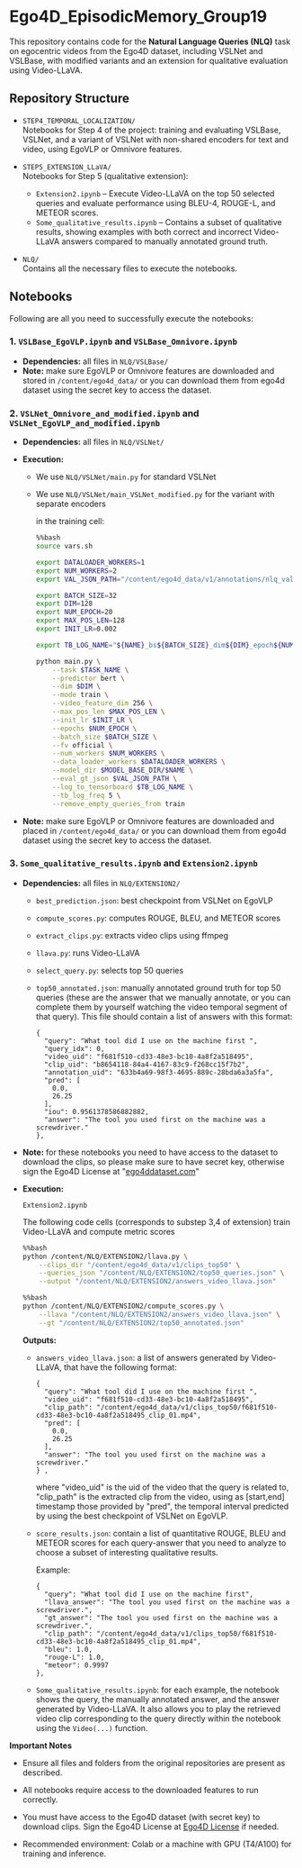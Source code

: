 # Ego4D_EpisodicMemory_Group19

This repository contains code for the **Natural Language Queries (NLQ)** task on egocentric videos from the Ego4D dataset, including VSLNet and VSLBase, with modified variants and an extension for qualitative evaluation using Video-LLaVA.

## Repository Structure

- `STEP4_TEMPORAL_LOCALIZATION/`  
  Notebooks for Step 4 of the project: training and evaluating VSLBase, VSLNet, and a variant of VSLNet with non-shared encoders for text and video, using EgoVLP or Omnivore features.

- `STEP5_EXTENSION_LLaVA/`  
  Notebooks for Step 5 (qualitative extension):  
  - `Extension2.ipynb` – Execute Video-LLaVA on the top 50 selected queries and evaluate performance using BLEU-4, ROUGE-L, and METEOR scores.  
  - `Some_qualitative_results.ipynb` – Contains a subset of qualitative results, showing examples with both correct and incorrect Video-LLaVA answers compared to manually annotated ground truth.

- `NLQ/`  
  Contains all the necessary files to execute the notebooks.

## Notebooks

Following are all you need to successfully execute the notebooks:

### 1. `VSLBase_EgoVLP.ipynb` and `VSLBase_Omnivore.ipynb`
- **Dependencies:** all files in `NLQ/VSLBase/`  
- **Note:** make sure EgoVLP or Omnivore features are downloaded and stored in `/content/ego4d_data/` or you can download them from ego4d dataset using the secret key to access the dataset.

### 2. `VSLNet_Omnivore_and_modified.ipynb` and `VSLNet_EgoVLP_and_modified.ipynb`
- **Dependencies:** all files in `NLQ/VSLNet/`  
- **Execution:**  
  - We use `NLQ/VSLNet/main.py` for standard VSLNet  
  - We use `NLQ/VSLNet/main_VSLNet_modified.py` for the variant with separate encoders

    in the training cell:
    
    ```bash
    %%bash
    source vars.sh
    
    export DATALOADER_WORKERS=1
    export NUM_WORKERS=2
    export VAL_JSON_PATH="/content/ego4d_data/v1/annotations/nlq_val.json"
    
    export BATCH_SIZE=32
    export DIM=128
    export NUM_EPOCH=20
    export MAX_POS_LEN=128
    export INIT_LR=0.002
    
    export TB_LOG_NAME="${NAME}_bs${BATCH_SIZE}_dim${DIM}_epoch${NUM_EPOCH}_ilr${INIT_LR}"
    
    python main.py \
        --task $TASK_NAME \
        --predictor bert \
        --dim $DIM \
        --mode train \
        --video_feature_dim 256 \
        --max_pos_len $MAX_POS_LEN \
        --init_lr $INIT_LR \
        --epochs $NUM_EPOCH \
        --batch_size $BATCH_SIZE \
        --fv official \
        --num_workers $NUM_WORKERS \
        --data_loader_workers $DATALOADER_WORKERS \
        --model_dir $MODEL_BASE_DIR/$NAME \
        --eval_gt_json $VAL_JSON_PATH \
        --log_to_tensorboard $TB_LOG_NAME \
        --tb_log_freq 5 \
        --remove_empty_queries_from train
      ```
    
- **Note:** make sure EgoVLP or Omnivore features are downloaded and placed in `/content/ego4d_data/` or you can download them from ego4d dataset using the secret key to access the dataset.

### 3. `Some_qualitative_results.ipynb` and `Extension2.ipynb`
- **Dependencies:** all files in `NLQ/EXTENSION2/`  
  - `best_prediction.json`: best checkpoint from VSLNet on EgoVLP  
  - `compute_scores.py`: computes ROUGE, BLEU, and METEOR scores  
  - `extract_clips.py`: extracts video clips using ffmpeg  
  - `llava.py`: runs Video-LLaVA  
  - `select_query.py`: selects top 50 queries  
  - `top50_annotated.json`: manually annotated ground truth for top 50 queries (these are the answer that we manually annotate, or you can complete them by yourself watching the video temporal segment of that query). This file should contain a list of answers with this format:
 
    ```
    {
      "query": "What tool did I use on the machine first ",
      "query_idx": 0,
      "video_uid": "f681f510-cd33-48e3-bc10-4a8f2a518495",
      "clip_uid": "b8654118-84a4-4167-83c9-f268cc15f7b2",
      "annotation_uid": "633b4a69-98f3-4695-889c-28bda6a3a5fa",
      "pred": [
        0.0,
        26.25
      ],
      "iou": 0.9561378586882882,
      "answer": "The tool you used first on the machine was a screwdriver."
    },
    ```
    
    
- **Note:** for these notebooks you need to have access to the dataset to download the clips, so please make sure to have secret key, otherwise sign the Ego4D License at "[ego4ddataset.com](https://ego4ddataset.com)"

- **Execution:**
  
   `Extension2.ipynb`
  
     The following code cells (corresponds to substep 3,4 of extension) train Video-LLaVA and compute metric scores
  
    ```bash
    %%bash
    python /content/NLQ/EXTENSION2/llava.py \
        --clips_dir "/content/ego4d_data/v1/clips_top50" \
        --queries_json "/content/NLQ/EXTENSION2/top50_queries.json" \
        --output "/content/NLQ/EXTENSION2/answers_video_llava.json"
    
    %%bash
    python /content/NLQ/EXTENSION2/compute_scores.py \
        --llava "/content/NLQ/EXTENSION2/answers_video_llava.json" \
        --gt "/content/NLQ/EXTENSION2/top50_annotated.json"
    ```
  
  **Outputs:**
  
  - `answers_video_llava.json`: a list of answers generated by Video-LLaVA, that have the following format:
  
    ``` 
    {
      "query": "What tool did I use on the machine first ",
      "video_uid": "f681f510-cd33-48e3-bc10-4a8f2a518495",
      "clip_path": "/content/ego4d_data/v1/clips_top50/f681f510-cd33-48e3-bc10-4a8f2a518495_clip_01.mp4",
      "pred": [
        0.0,
        26.25
      ],
      "answer": "The tool you used first on the machine was a screwdriver."
    } ,
    ```
  
    where "video_uid" is the uid of the video that the query is related to, "clip_path" is the extracted clip from the video, using as [start,end] timestamp those provided by "pred", the temporal interval predicted by using the best checkpoint of VSLNet on EgoVLP.
  - `score_results.json`: contain a list of quantitative ROUGE, BLEU and METEOR scores for each query-answer that you need to analyze to choose a subset of interesting qualitative results.
  
    Example:
    ```
    {
      "query": "What tool did I use on the machine first",
      "llava_answer": "The tool you used first on the machine was a screwdriver.",
      "gt_answer": "The tool you used first on the machine was a screwdriver.",
      "clip_path": "/content/ego4d_data/v1/clips_top50/f681f510-cd33-48e3-bc10-4a8f2a518495_clip_01.mp4",
      "bleu": 1.0,
      "rouge-L": 1.0,
      "meteor": 0.9997
    },
    ```
  
  - `Some_qualitative_results.ipynb`: for each example, the notebook shows the query, the manually annotated answer, and the answer generated by Video-LLaVA. It also allows you to play the retrieved video clip corresponding to the query directly within the notebook using the `Video(...)` function.

**Important Notes**

- Ensure all files and folders from the original repositories are present as described.

- All notebooks require access to the downloaded features to run correctly.

- You must have access to the Ego4D dataset (with secret key) to download clips. Sign the Ego4D License at [Ego4D License](https://ego4ddataset.com/ego4d-license/) if needed.

- Recommended environment: Colab or a machine with GPU (T4/A100) for training and inference.
